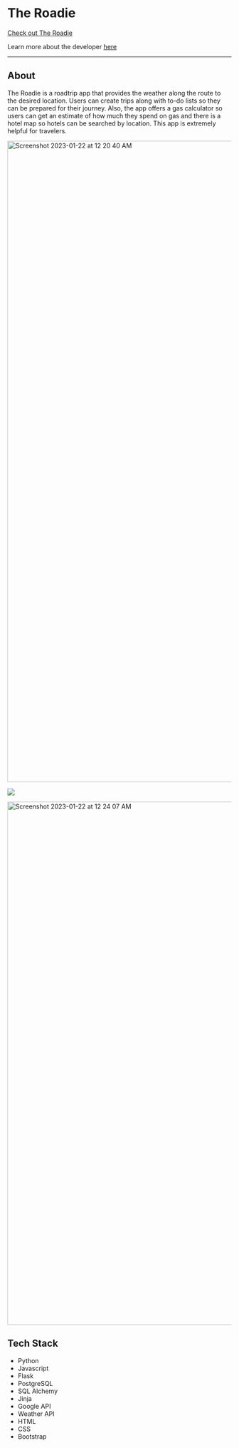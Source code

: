 # The Roadie
[Check out The Roadie](https://theroadieapp.com/)

Learn more about the developer [here](https://www.linkedin.com/in/iesha222/)
___________________
## About
The Roadie is a roadtrip app that provides the weather along the route to the desired location. Users can create trips along with to-do lists so they can be prepared for their journey. Also, the app offers a gas calculator so users can get an estimate of how much they spend on gas and there is a hotel map so hotels can be searched by location. This app is extremely helpful for travelers.


<img width="1439" alt="Screenshot 2023-01-22 at 12 20 40 AM" src="https://user-images.githubusercontent.com/97126253/213901850-ed4f8208-e5fe-41d9-a6bb-90d641afe693.png">


![](https://media.giphy.com/media/TfA9AtbCk2FPZ5Z9ji/giphy.gif)

<img width="1174" alt="Screenshot 2023-01-22 at 12 24 07 AM" src="https://user-images.githubusercontent.com/97126253/213901937-eb2e227b-6eec-4026-bc3c-75bfd5cac6f6.png">


## Tech Stack
- Python
- Javascript
- Flask
- PostgreSQL
- SQL Alchemy
- Jinja
- Google API
- Weather API
- HTML
- CSS
- Bootstrap



